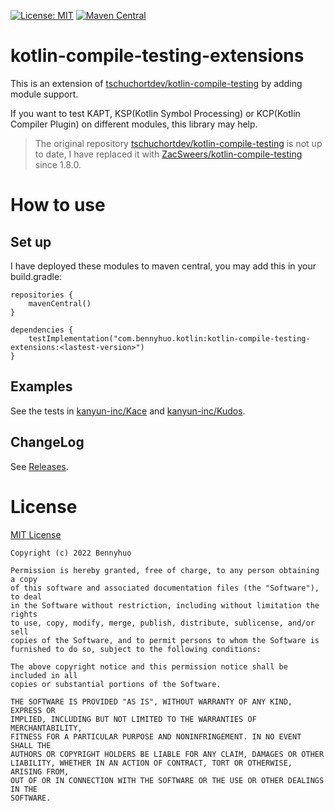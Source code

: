 [![License: MIT](https://img.shields.io/badge/License-MIT-yellow.svg)](LICENSE) [![Maven Central](https://maven-badges.herokuapp.com/maven-central/com.bennyhuo.kotlin/kotlin-compile-testing-extensions/badge.svg)](https://maven-badges.herokuapp.com/maven-central/com.bennyhuo.kotlin/kotlin-compile-testing-extensions)


# kotlin-compile-testing-extensions

This is an extension of [tschuchortdev/kotlin-compile-testing](https://github.com/tschuchortdev/kotlin-compile-testing) by adding module support.

If you want to test KAPT, KSP(Kotlin Symbol Processing) or KCP(Kotlin Compiler Plugin) on different modules, this library may help. 

>The original repository [tschuchortdev/kotlin-compile-testing](https://github.com/tschuchortdev/kotlin-compile-testing) is not up to date, I have replaced it with [ZacSweers/kotlin-compile-testing](https://github.com/ZacSweers/kotlin-compile-testing) since 1.8.0.

# How to use

## Set up

I have deployed these modules to maven central, you may add this in your build.gradle: 
 
```
repositories {
    mavenCentral()
}

dependencies {
    testImplementation("com.bennyhuo.kotlin:kotlin-compile-testing-extensions:<lastest-version>")
}
```

## Examples

See the tests in [kanyun-inc/Kace](https://github.com/kanyun-inc/Kace) and [kanyun-inc/Kudos](https://github.com/kanyun-inc/Kudos).

## ChangeLog

See [Releases](https://github.com/bennyhuo/kotlin-compile-testing-extensions/releases).

# License

[MIT License](https://github.com/bennyhuo/kotlin-compile-testing-extensions/blob/master/LICENSE)

    Copyright (c) 2022 Bennyhuo
    
    Permission is hereby granted, free of charge, to any person obtaining a copy
    of this software and associated documentation files (the "Software"), to deal
    in the Software without restriction, including without limitation the rights
    to use, copy, modify, merge, publish, distribute, sublicense, and/or sell
    copies of the Software, and to permit persons to whom the Software is
    furnished to do so, subject to the following conditions:
    
    The above copyright notice and this permission notice shall be included in all
    copies or substantial portions of the Software.
    
    THE SOFTWARE IS PROVIDED "AS IS", WITHOUT WARRANTY OF ANY KIND, EXPRESS OR
    IMPLIED, INCLUDING BUT NOT LIMITED TO THE WARRANTIES OF MERCHANTABILITY,
    FITNESS FOR A PARTICULAR PURPOSE AND NONINFRINGEMENT. IN NO EVENT SHALL THE
    AUTHORS OR COPYRIGHT HOLDERS BE LIABLE FOR ANY CLAIM, DAMAGES OR OTHER
    LIABILITY, WHETHER IN AN ACTION OF CONTRACT, TORT OR OTHERWISE, ARISING FROM,
    OUT OF OR IN CONNECTION WITH THE SOFTWARE OR THE USE OR OTHER DEALINGS IN THE
    SOFTWARE.

